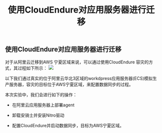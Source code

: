 ﻿---
title: "使用CloudEndure对应用服务器进行迁移"
chapter: false
weight: 40
---

## 使用CloudEndure对应用服务器进行迁移

对于从阿里云迁移到AWS 宁夏区域来说，可以通过使用CloudEndure 容灾的方式，其过程如下所示：
![](/images/SyncWithCloudEndure/CE-workflow-ali.png)

以下我们通过真实的位于阿里云华北3区域的workdpress应用服务器(ECS)模拟生产服务器，容灾的目标位于AWS宁夏区域，来配置数据同步的过程。

本次实验中，我们会进行如下的操作：

* 在阿里云应用服务器上部署agent

* 卸载安骑士并安装Nitro驱动

* 配置CloudEndure并启动数据同步，目标为AWS宁夏区域。






